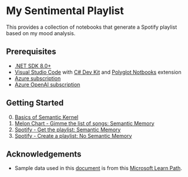 # My Sentimental Playlist

This provides a collection of notebooks that generate a Spotify playlist based on my mood analysis.

## Prerequisites

- [.NET SDK 8.0+](https://dotnet.microsoft.com/download/dotnet/8.0?WT.mc_id=dotnet-144699-juyoo)
- [Visual Studio Code](https://code.visualstudio.com/) with [C# Dev Kit](https://marketplace.visualstudio.com/items?itemName=ms-dotnettools.csdevkit) and [Polyglot Notbooks](https://marketplace.visualstudio.com/items?itemName=ms-dotnettools.dotnet-interactive-vscode) extension
- [Azure subscription](https://azure.microsoft.com/free?WT.mc_id=dotnet-144699-juyoo)
- [Azure OpenAI subscription](https://aka.ms/oaiapply)

## Getting Started

0. [Basics of Semantic Kernel](./00-semantic-kernel.ipynb)
1. [Melon Chart - Gimme the list of songs: Semantic Memory](./01-melon-chart.ipynb)
2. [Spotify - Get the playlist: Semantic Memory](./02-spotify-chart.ipynb)
3. [Spotify - Create a playlist: No Semantic Memory](./03-spotify-chart-without-memory.ipynb)

## Acknowledgements

- Sample data used in this [document](./00-semantic-kernel.ipynb) is from this [Microsoft Learn Path](https://learn.microsoft.com/training/paths/develop-ai-agents-azure-open-ai-semantic-kernel-sdk/?WT.mc_id=dotnet-144699-juyoo).
